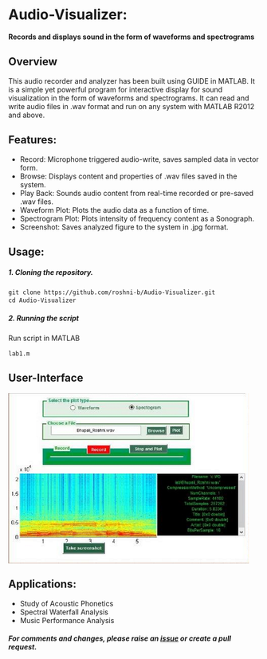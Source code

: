 # Audio-Visualizer: 
**Records and displays sound in the form of waveforms and spectrograms**

## Overview
This audio recorder and analyzer has been built using GUIDE in MATLAB. It is a simple yet powerful program for interactive display for sound visualization in the form of waveforms and spectrograms. It can read and write audio files in .wav format and run on any system with MATLAB R2012 and above. 

## Features: 
* Record: Microphone triggered audio-write, saves sampled data in vector form. 
* Browse: Displays content and properties of .wav files saved in the system. 
* Play Back: Sounds audio content from real-time recorded or pre-saved .wav files. 
* Waveform Plot: Plots the audio data as a function of time. 
* Spectrogram Plot: Plots intensity of frequency content as a Sonograph. 
* Screenshot: Saves analyzed figure to the system in .jpg format. 

## Usage:

##### 1. Cloning the repository.
```
git clone https://github.com/roshni-b/Audio-Visualizer.git
cd Audio-Visualizer
```

##### 2. Running the script
Run script in MATLAB
```
lab1.m
```

## User-Interface
<img align="center" src="audio_viz_UI.png">

## Applications: 
* Study of Acoustic Phonetics 
* Spectral Waterfall Analysis 
* Music Performance Analysis 

##### For comments and changes, please raise an [issue](https://github.com/roshni-b/Audio-Visualizer/issues) or create a pull request.
